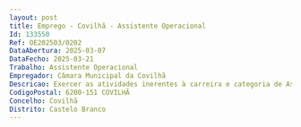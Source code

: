 ```yaml
--- 
layout: post
title: Emprego - Covilhã - Assistente Operacional
Id: 133550
Ref: OE202503/0202
DataAbertura: 2025-03-07
DataFecho: 2025-03-21
Trabalho: Assistente Operacional
Empregador: Câmara Municipal da Covilhã
Descricao: Exercer as atividades inerentes à carreira e categoria de Assistente Operacional, nos termos do mapa anexo a que se refere o n.º 2 do artigo 88.º da LTFP, correspondente ao grau de complexidade 1, compreendendo as seguintes funções e competências   Realizar tarefas de natureza executiva de caráter manual ou mecânico, enquadradas em diretivas gerais bem definidas, na execução de tarefas de apoio ao funcionamento das Unidades de Cuidados de Saúde Personalizados, podendo comportar esforço físico   Atendimento telefónico e presencial dos utentes, prestando lhes informações simples   Efetuar os procedimentos de higienização limpeza necessários à manutenção de materiais, equipamentos e instalações das unidades de saúde, sempre que solicitado   Prestar apoio logístico às atividades diárias, que incluem apoio ao pessoal médico e de enfermagem, distribuição de material e equipamento pelos gabinetes, entre outros   Transporte de materiais para várias unidades de saúde, na viatura do serviço e limpeza da mesma, sendo que, pontualmente poderá ser necessário a condução de viaturas para prestação de cuidados de saúde domiciliários ou outros, necessários ao funcionamento das unidades de saúde.
CodigoPostal: 6200-151 COVILHÃ
Concelho: Covilhã
Distrito: Castelo Branco
--- 
```

